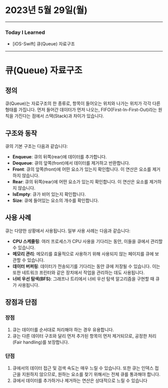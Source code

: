 # 2023년 5월 29일(월)

---

### Today I Learned 

- [iOS-Swift] 큐(Queue) 자료구조

---

# 큐(Queue) 자료구조

## 정의

큐(Queue)는 자료구조의 한 종류로, 항목이 들어오는 위치와 나가는 위치가 각각 다른 형태를 가집니다. 먼저 들어간 데이터가 먼저 나오는, FIFO(First-In-First-Out)라는 원칙을 가진다는 점에서 스택(Stack)과 차이가 있습니다.

## 구조와 동작

큐의 기본 구조는 다음과 같습니다:

- **Enqueue**: 큐의 뒤쪽(rear)에 데이터를 추가합니다.
- **Dequeue**: 큐의 앞쪽(front)에서 데이터를 제거하고 반환합니다.
- **Front**: 큐의 앞쪽(front)에 어떤 요소가 있는지 확인합니다. 이 연산은 요소를 제거하지 않습니다.
- **Rear**: 큐의 뒤쪽(rear)에 어떤 요소가 있는지 확인합니다. 이 연산은 요소를 제거하지 않습니다.
- **IsEmpty**: 큐가 비어 있는지 확인합니다.
- **Size**: 큐에 들어있는 요소의 개수를 확인합니다.

## 사용 사례

큐는 다양한 상황에서 사용됩니다. 일부 사용 사례는 다음과 같습니다:

- **CPU 스케줄링**: 여러 프로세스가 CPU 사용을 기다리는 동안, 이들을 큐에서 관리할 수 있습니다.
- **메모리 관리**: 메모리를 효율적으로 사용하기 위해 사용되지 않는 페이지를 큐에 보관할 수 있습니다.
- **데이터 버퍼링**: 데이터가 전송되기를 기다리는 동안 큐에 저장될 수 있습니다. 이는 또한 네트워크 프린터와 같은 장치에서 작업을 관리하는 데도 사용됩니다.
- **너비 우선 탐색(BFS)**: 그래프나 트리에서 너비 우선 탐색 알고리즘을 구현할 때 큐가 사용됩니다.

## 장점과 단점

### 장점

1. 큐는 데이터를 순서대로 처리해야 하는 경우 유용합니다.
2. 큐는 다른 데이터 구조와 달리 먼저 추가된 항목이 먼저 제거되므로, 공정한 처리(Fair handling)를 보장합니다.

### 단점

1. 큐에서의 데이터 접근 및 검색 속도는 매우 느릴 수 있습니다. 또한 큐는 인덱스 접근을 지원하지 않으므로, 원하는 요소를 찾기 위해서는 전체 큐를 통과해야 합니다.
2. 큐에서 데이터를 추가하거나 제거하는 연산은 상대적으로 느릴 수 있습니다
